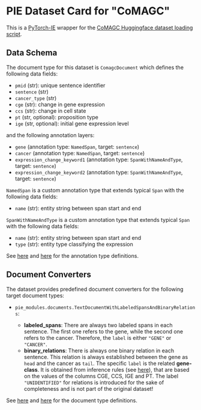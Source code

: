 # PIE Dataset Card for "CoMAGC"

This is a [PyTorch-IE](https://github.com/ChristophAlt/pytorch-ie) wrapper for the
[CoMAGC Huggingface dataset loading script](https://huggingface.co/datasets/DFKI-SLT/CoMAGC).

## Data Schema

The document type for this dataset is `ComagcDocument` which defines the following data fields:

- `pmid` (str): unique sentence identifier
- `sentence` (str)
- `cancer_type` (str)
- `cge` (str): change in gene expression
- `ccs` (str): change in cell state
- `pt` (str, optional): proposition type
- `ige` (str, optional): initial gene expression level

and the following annotation layers:

- `gene` (annotation type: `NamedSpan`, target: `sentence`)
- `cancer` (annotation type: `NamedSpan`, target: `sentence`)
- `expression_change_keyword1` (annotation type: `SpanWithNameAndType`, target: `sentence`)
- `expression_change_keyword2` (annotation type: `SpanWithNameAndType`, target: `sentence`)

`NamedSpan` is a custom annotation type that extends typical `Span` with the following data fields:

- `name` (str): entity string between span start and end

`SpanWithNameAndType` is a custom annotation type that extends typical `Span` with the following data fields:

- `name` (str): entity string between span start and end
- `type` (str): entity type classifying the expression

See [here](https://github.com/ArneBinder/pie-modules/blob/main/src/pie_modules/annotations.py) and
[here](https://github.com/ChristophAlt/pytorch-ie/blob/main/src/pytorch_ie/annotations.py) for the annotation
type definitions.

## Document Converters

The dataset provides predefined document converters for the following target document types:

- `pie_modules.documents.TextDocumentWithLabeledSpansAndBinaryRelations`:

  - **labeled_spans**: There are always two labeled spans in each sentence.
    The first one refers to the gene, while the second one refers to the cancer.
    Therefore, the `label` is either `"GENE"` or `"CANCER"`.
  - **binary_relations**: There is always one binary relation in each sentence.
    This relation is always established between the gene as `head` and the cancer as `tail`.
    The specific `label` is the related **gene-class**. It is obtained from inference rules (see [here](https://bmcbioinformatics.biomedcentral.com/articles/10.1186/1471-2105-14-323/tables/3)),
    that are based on the values of the columns CGE, CCS, IGE and PT. The label `"UNIDENTIFIED"`
    for relations is introduced for the sake of completeness and is not part of the original dataset!

See [here](https://github.com/ArneBinder/pie-modules/blob/main/src/pie_modules/documents.py) and
[here](https://github.com/ChristophAlt/pytorch-ie/blob/main/src/pytorch_ie/documents.py) for the document type
definitions.
